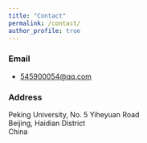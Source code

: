 ```yaml
---
title: "Contact"
permalink: /contact/
author_profile: true
---
```


<!-- ### Address
Office 617 \
Huxley Building \
180 Queen's Gate, South Kensington \
London SW7 2AZ \
UK

### Email
[firstname].[lastname]16 [at] imperial.ac.uk -->


### Email
- 545900054@qq.com

### Address
Peking University, No. 5 Yiheyuan Road \
Beijing, Haidian District\
China

